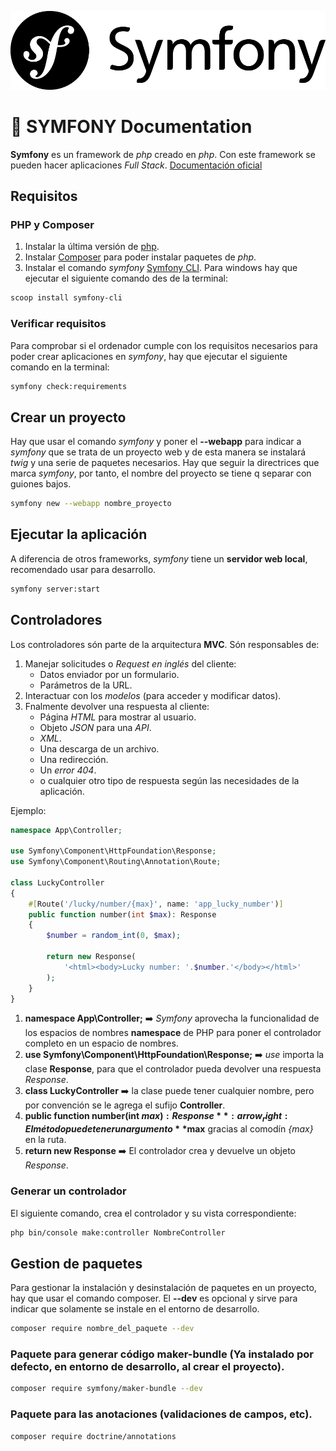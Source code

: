 ![Symfony Logo](/images/symfony_black.png)

# :blue_book: SYMFONY Documentation

**Symfony** es un framework de *php* creado en *php*. Con este framework se pueden hacer aplicaciones *Full Stack*. [Documentación oficial](https://symfony.com/doc/current/setup.html)

## Requisitos
### PHP y Composer
1. Instalar la última versión de [php](https://www.php.net/downloads).
2. Instalar [Composer](https://getcomposer.org/download/) para poder instalar paquetes de *php*.
3. Instalar  el comando *symfony* [Symfony CLI](https://symfony.com/download). Para windows hay que ejecutar el siguiente comando des de la terminal:
```bash
scoop install symfony-cli
```
### Verificar requisitos
Para comprobar si el ordenador cumple con los requisitos necesarios para poder crear aplicaciones en *symfony*, hay que ejecutar el siguiente comando en la terminal:
```bash
symfony check:requirements
```

## Crear un proyecto
Hay que usar el comando *symfony* y poner el **--webapp** para indicar a *symfony* que se trata de un proyecto web y de esta manera se instalará *twig* y una serie de paquetes necesarios. Hay que seguir la directrices que marca *symfony*, por tanto, el nombre del proyecto se tiene q separar con guiones bajos.
```bash
symfony new --webapp nombre_proyecto
```

## Ejecutar la aplicación
A diferencia de otros frameworks, *symfony* tiene un **servidor web local**, recomendado usar para desarrollo.
```bash
symfony server:start
```

## Controladores
Los controladores són parte de la arquitectura **MVC**. Són responsables de:
1. Manejar solicitudes o *Request en inglés* del cliente:
    * Datos enviador por un formulario.
    * Parámetros de la URL.
2. Interactuar con los *modelos* (para acceder y modificar datos).
3. Fnalmente devolver una respuesta al cliente:
    * Página *HTML* para mostrar al usuario.
    * Objeto *JSON* para una *API*.
    * *XML*.
    * Una descarga de un archivo.
    * Una redirección.
    * Un *error 404*.
    * o cualquier otro tipo de respuesta según las necesidades de la aplicación.

Ejemplo:
```php
namespace App\Controller;

use Symfony\Component\HttpFoundation\Response;
use Symfony\Component\Routing\Annotation\Route;

class LuckyController
{
    #[Route('/lucky/number/{max}', name: 'app_lucky_number')]
    public function number(int $max): Response
    {
        $number = random_int(0, $max);

        return new Response(
            '<html><body>Lucky number: '.$number.'</body></html>'
        );
    }
}
```
1. **namespace App\Controller;** :arrow_right: *Symfony* aprovecha la funcionalidad de los espacios de nombres **namespace** de PHP para poner el controlador completo en un espacio de nombres.
2. **use Symfony\Component\HttpFoundation\Response;** :arrow_right: *use* importa la clase **Response**, para que el controlador pueda devolver una respuesta *Response*.
3. **class LuckyController** :arrow_right: la clase puede tener cualquier nombre, pero por convención se le agrega el sufijo **Controller**.
4. **public function number(int $max): Response** :arrow_right: El método puede tener un argumento **$max** gracias al comodín *{max}* en la ruta.
5. **return new Response** :arrow_right: El controlador crea y devuelve un objeto *Response*.

### Generar un controlador
El siguiente comando, crea el controlador y su vista correspondiente:
```bash
php bin/console make:controller NombreController
```

## Gestion de paquetes
Para gestionar la instalación y desinstalación de paquetes en un proyecto, hay que usar el comando composer. El **--dev** es opcional y sirve para indicar que solamente se instale en el entorno de desarrollo.
```bash
composer require nombre_del_paquete --dev
```

### Paquete para generar código **maker-bundle** (Ya instalado por defecto, en entorno de desarrollo, al crear el proyecto).
```bash
composer require symfony/maker-bundle --dev
```
### Paquete para las anotaciones (validaciones de campos, etc).
```bash
composer require doctrine/annotations
```